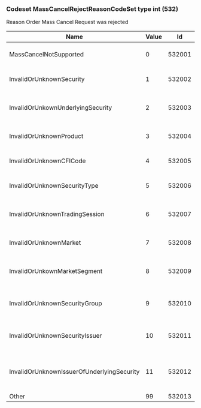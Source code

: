 ### Codeset MassCancelRejectReasonCodeSet type int (532)

Reason Order Mass Cancel Request was rejected

| Name                                       | Value | Id     | Sort | Synopsis                                         |
|--------------------------------------------|-------|--------|------|--------------------------------------------------|
| MassCancelNotSupported                     | 0     | 532001 | 0    | Mass Cancel Not Supported                        |
| InvalidOrUnknownSecurity                   | 1     | 532002 | 1    | Invalid or Unknown Security                      |
| InvalidOrUnkownUnderlyingSecurity          | 2     | 532003 | 2    | Invalid or Unkown Underlying security            |
| InvalidOrUnknownProduct                    | 3     | 532004 | 3    | Invalid or Unknown Product                       |
| InvalidOrUnknownCFICode                    | 4     | 532005 | 4    | Invalid or Unknown CFICode                       |
| InvalidOrUnknownSecurityType               | 5     | 532006 | 5    | Invalid or Unknown SecurityType                  |
| InvalidOrUnknownTradingSession             | 6     | 532007 | 6    | Invalid or Unknown Trading Session               |
| InvalidOrUnknownMarket                     | 7     | 532008 | 8    | Invalid or unknown Market                        |
| InvalidOrUnkownMarketSegment               | 8     | 532009 | 9    | Invalid or unkown Market Segment                 |
| InvalidOrUnknownSecurityGroup              | 9     | 532010 | 10   | Invalid or unknown Security Group                |
| InvalidOrUnknownSecurityIssuer             | 10    | 532011 | 11   | Invalid or unknown Security Issuer               |
| InvalidOrUnknownIssuerOfUnderlyingSecurity | 11    | 532012 | 12   | Invalid or unknown Issuer of Underlying Security |
| Other                                      | 99    | 532013 | 99   | Other                                            |

